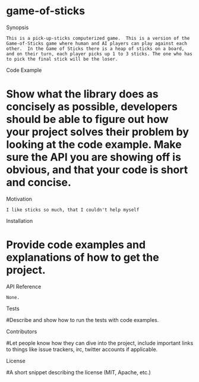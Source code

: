 # game-of-sticks

Synopsis

    This is a pick-up-sticks computerized game.  This is a version of the Game-of-Sticks game where human and AI players can play against each other.  In the Game of Sticks there is a heap of sticks on a board, and on their turn, each player picks up 1 to 3 sticks. The one who has to pick the final stick will be the loser.


Code Example

#    Show what the library does as concisely as possible, developers should be able to figure out how your project solves their problem by looking at the code example. Make sure the API you are showing off is obvious, and that your code is short and concise.


Motivation

    I like sticks so much, that I couldn't help myself


Installation

#   Provide code examples and explanations of how to get the project.


API Reference

    None.


Tests

#Describe and show how to run the tests with code examples.


Contributors

#Let people know how they can dive into the project, include important links to things like issue trackers, irc, twitter accounts if applicable.

License

#A short snippet describing the license (MIT, Apache, etc.)
